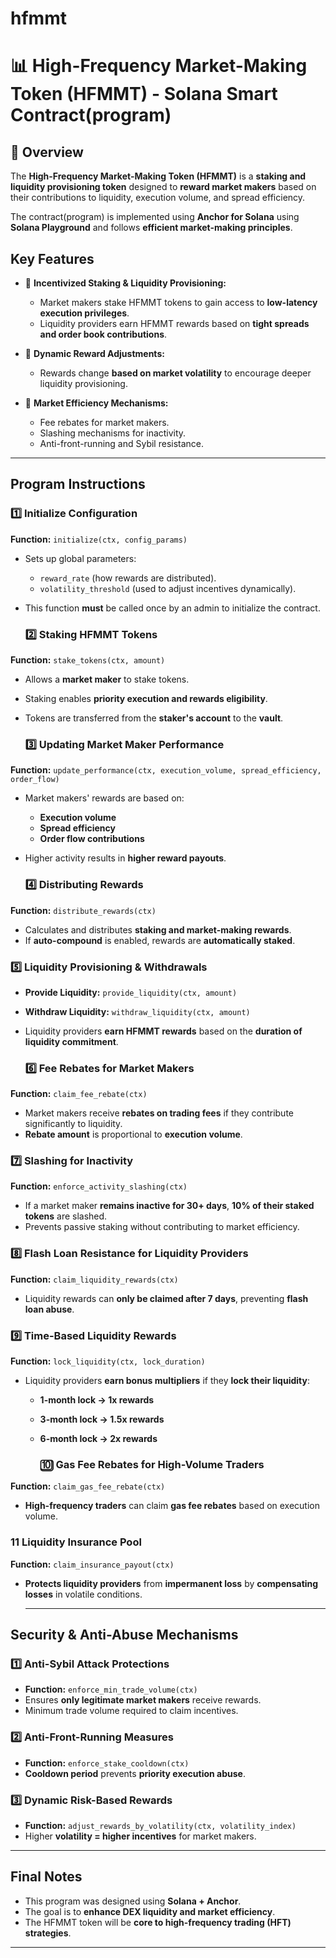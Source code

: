 # hfmmt
# 📊 **High-Frequency Market-Making Token (HFMMT) - Solana Smart Contract(program)**

## 📝 **Overview**
The **High-Frequency Market-Making Token (HFMMT)** is a **staking and liquidity provisioning token** designed to **reward market makers** based on their contributions to liquidity, execution volume, and spread efficiency.

The contract(program) is implemented using **Anchor for Solana** using **Solana Playground** and follows **efficient market-making principles**.

## **Key Features**
- 📌 **Incentivized Staking & Liquidity Provisioning:**  
  - Market makers stake HFMMT tokens to gain access to **low-latency execution privileges**.
  - Liquidity providers earn HFMMT rewards based on **tight spreads and order book contributions**.

- 📌 **Dynamic Reward Adjustments:**  
  - Rewards change **based on market volatility** to encourage deeper liquidity provisioning.

- 📌 **Market Efficiency Mechanisms:**  
  - Fee rebates for market makers.
  - Slashing mechanisms for inactivity.
  - Anti-front-running and Sybil resistance.

---

## **Program Instructions**
### **1️⃣ Initialize Configuration**
**Function:** `initialize(ctx, config_params)`  
- Sets up global parameters:
  - `reward_rate` (how rewards are distributed).
  - `volatility_threshold` (used to adjust incentives dynamically).
- This function **must** be called once by an admin to initialize the contract.

  ### **2️⃣ Staking HFMMT Tokens**
**Function:** `stake_tokens(ctx, amount)`  
- Allows a **market maker** to stake tokens.
- Staking enables **priority execution and rewards eligibility**.
- Tokens are transferred from the **staker's account** to the **vault**.

  ### **3️⃣ Updating Market Maker Performance**
**Function:** `update_performance(ctx, execution_volume, spread_efficiency, order_flow)`  
- Market makers' rewards are based on:
  - **Execution volume**
  - **Spread efficiency**
  - **Order flow contributions**
- Higher activity results in **higher reward payouts**.

  ### **4️⃣ Distributing Rewards**
**Function:** `distribute_rewards(ctx)`  
- Calculates and distributes **staking and market-making rewards**.
- If **auto-compound** is enabled, rewards are **automatically staked**.

### **5️⃣ Liquidity Provisioning & Withdrawals**
- **Provide Liquidity:** `provide_liquidity(ctx, amount)`  
- **Withdraw Liquidity:** `withdraw_liquidity(ctx, amount)`  

- Liquidity providers **earn HFMMT rewards** based on the **duration of liquidity commitment**.

  ### **6️⃣ Fee Rebates for Market Makers**
**Function:** `claim_fee_rebate(ctx)`  
- Market makers receive **rebates on trading fees** if they contribute significantly to liquidity.
- **Rebate amount** is proportional to **execution volume**.

### **7️⃣ Slashing for Inactivity**
**Function:** `enforce_activity_slashing(ctx)`  
- If a market maker **remains inactive for 30+ days**, **10% of their staked tokens** are slashed.
- Prevents passive staking without contributing to market efficiency.

### **8️⃣ Flash Loan Resistance for Liquidity Providers**
**Function:** `claim_liquidity_rewards(ctx)`  
- Liquidity rewards can **only be claimed after 7 days**, preventing **flash loan abuse**.

### **9️⃣ Time-Based Liquidity Rewards**
**Function:** `lock_liquidity(ctx, lock_duration)`  
- Liquidity providers **earn bonus multipliers** if they **lock their liquidity**:
  - **1-month lock → 1x rewards**
  - **3-month lock → 1.5x rewards**
  - **6-month lock → 2x rewards**

    ### **🔟 Gas Fee Rebates for High-Volume Traders**
**Function:** `claim_gas_fee_rebate(ctx)`  
- **High-frequency traders** can claim **gas fee rebates** based on execution volume.

### **11 Liquidity Insurance Pool**
**Function:** `claim_insurance_payout(ctx)`  
- **Protects liquidity providers** from **impermanent loss** by **compensating losses** in volatile conditions.

  ---

## **Security & Anti-Abuse Mechanisms**
### **1️⃣ Anti-Sybil Attack Protections**
- **Function:** `enforce_min_trade_volume(ctx)`  
- Ensures **only legitimate market makers** receive rewards.
- Minimum trade volume required to claim incentives.

### **2️⃣ Anti-Front-Running Measures**
- **Function:** `enforce_stake_cooldown(ctx)`  
- **Cooldown period** prevents **priority execution abuse**.

### **3️⃣ Dynamic Risk-Based Rewards**
- **Function:** `adjust_rewards_by_volatility(ctx, volatility_index)`  
- Higher **volatility = higher incentives** for market makers.

---

## **Final Notes**
- This program was designed using **Solana + Anchor**.
- The goal is to **enhance DEX liquidity and market efficiency**.
- The HFMMT token will be **core to high-frequency trading (HFT) strategies**.

---






